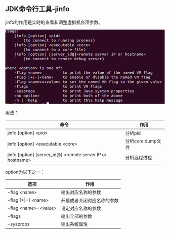 ## JDK命令行工具-jinfo

jinfo的作用是实时的查看和调整虚拟机各项参数。

<img src="assets/images/17.png"/>

用法：

| 命令                                                         | 作用              |
| ------------------------------------------------------------ | ----------------- |
| jinfo \[option] \<pid\>                                      | 分析pid           |
| jinfo \[option] \<executable \<core\>                        | 分析core dump文件 |
| jinfo \[option\] \[server_id@\] \<remote server IP or hostname\> | 分析远程进程      |

option为以下之一：

| 选项                     | 作用                       |
| ------------------------ | -------------------------- |
| -flag \<name\>           | 输出对应名称的参数         |
| -flag [+\|-] \<name\>    | 开启或者关闭对应名称的参数 |
| -flag \<name\>=\<value\> | 设定对应名称的参数         |
| -flags                   | 输出全部的参数             |
| -sysprops                | 输出系统属性               |